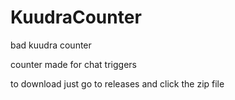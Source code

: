 # KuudraCounter
bad kuudra counter

counter made for chat triggers

to download just go to releases and click the zip file
